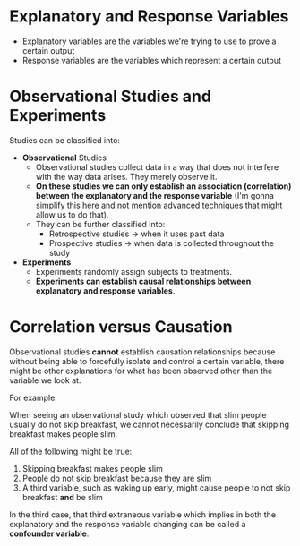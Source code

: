 # Explanatory and Response Variables

* Explanatory variables are the variables we're trying to use to prove a certain output
* Response variables are the variables which represent a certain output


# Observational Studies and Experiments

Studies can be classified into:

* **Observational** Studies
    * Observational studies collect data in a way that does not interfere with the way data arises. They merely observe it.
    * **On these studies we can only establish an association (correlation) between the explanatory and the response variable** (I'm gonna simplify this here and not mention advanced techniques that might allow us to do that).
    * They can be further classified into:
        * Retrospective studies → when it uses past data
        * Prospective studies → when data is collected throughout the study
* **Experiments**
    * Experiments randomly assign subjects to treatments.
    * **Experiments can establish causal relationships between explanatory and response variables**.


# Correlation versus Causation

Observational studies **cannot** establish causation relationships because without being able to forcefully isolate and control a certain variable, there might be other explanations for what has been observed other than the variable we look at.

For example:

When seeing an observational study which observed that slim people usually do not skip breakfast, we cannot necessarily conclude that skipping breakfast makes people slim.

All of the following might be true:

1. Skipping breakfast makes people slim
2. People do not skip breakfast because they are slim
3. A third variable, such as waking up early, might cause people to not skip breakfast **and** be slim

In the third case, that third extraneous variable which implies in both the explanatory and the response variable changing can be called a **confounder variable**.
